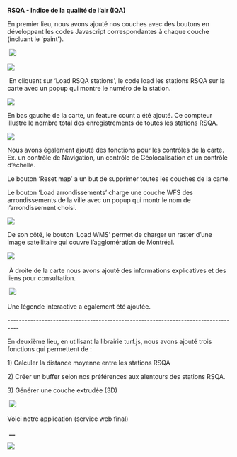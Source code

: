 **RSQA - Indice de la qualité de l’air (IQA)**

En premier lieu, nous avons ajouté nos couches avec des boutons en développant les codes Javascript correspondantes à chaque couche (incluant le 'paint').

 ![](https://lh7-us.googleusercontent.com/CElmee1qCEejsVrNYRibuB52NcahDx3MKglLVAVVApc7A7g4r7cYQjUY-EoUUZ45Xr55vihW8SDpbOWylx_gzIzCw65bej8-mc4nqqrh5f_dmu_NXRxwMRqRfsLsyBcrX5CTX83oi69QFMLjUB4qceg)

![](https://lh7-us.googleusercontent.com/_JuqGykatsWD18-0i-BTg0D4I1oAvHZpi5wtaSTMM78ydSZPiXPiZCpSx1SH9M5hANrDZIkbykyGVWgTUZhR98zwAkkmPD0ZFCMdQjGIOX31kW0GVpXX-fs7QsHj7qG_4lyqtR-jFvwwUuaK-pTxCh4)

 En cliquant sur ‘Load RSQA stations’, le code load les stations RSQA sur la carte avec un popup qui montre le numéro de la station.

![](https://lh7-us.googleusercontent.com/iReq825MNuedezHh6KwP5MP0xwDbhB9AiNQbKyKl-CSs0j3ROSCullaqZye9FU3-ld8w2bnTioAIXKZtAHSl4GlPiZXdj1tGqkRzM7B-LUs_kdynALDALzWEFBPdAIpdwpBaH5y9tw3_l4vO1mMnKVg)

En bas gauche de la carte, un feature count a été ajouté. Ce compteur illustre le nombre total des enregistrements de toutes les stations RSQA.

![](https://lh7-us.googleusercontent.com/xPMLYHz7vdz8PgcmWHvVuelKw5LxxKaY9WzAOyzjITfL6GtcMSIKTUgADQiaPaV9NY2bV3ZAG4P0Au97a4KkqZ8BD0B6lltd-_6gEnzA_pF7geOVFLsmoxQ9nLxdTNVnuX84liLZqk-Juu8_zVdZmAA)

Nous avons également ajouté des fonctions pour les contrôles de la carte. Ex. un contrôle de Navigation, un contrôle de Géolocalisation et un contrôle d’échelle.

Le bouton ‘Reset map’ a un but de supprimer toutes les couches de la carte.

Le bouton ‘Load arrondissements’ charge une couche WFS des arrondissements de la ville avec un popup qui montr le nom de l’arrondissement choisi.

![](https://lh7-us.googleusercontent.com/X336yBo8zwK9u4MAloLlkqF8S_LL0SwcfH4PAx9H_gMDSvVU8-frm7KBYACObNw0XIcRa2VAl3jF-v6KSLbba9fVdIa5X7Q4IMMiHJSHoVxAA4Y7jUIrSJ36jZ6NJG3ntFgT8OKjEpY7TugnqtAd3Gs)

De son côté, le bouton ‘Load WMS’ permet de charger un raster d’une image satellitaire qui couvre l’agglomération de Montréal.

![](https://lh7-us.googleusercontent.com/YTna5G_7sgR2bzTmiog7u1tPeaYLINWh5j7qhurHyAub4t2AjC64EzKVr3VXiIhaACHvI_HoZvPB_t0B58OgAqEScbBpEb81glDwtp3TRbbmNqm2gWw-1ZN1gFvulr-jbmPAplLJNpoMqNm-rnV8NRg) 

 À droite de la carte nous avons ajouté des informations explicatives et des liens pour consultation.

 ![](https://lh7-us.googleusercontent.com/HwWuj0g9WwKAWxZjTxxc-qScLVN1uJ4_QCU6cuTyZGI66I3KBFaCl_4Npb5kl3Yv7A2S2934Hg_vmWYT1t2TjGELRXKqJzzNLuo6BJ4bgeP5i-_JPMP1XR0fF9DqrNyPVPCX07NGCeNha4quBCokb7g)

Une légende interactive a également été ajoutée.

\----------------------------------------------------------------------------------

En deuxième lieu, en utilisant la librairie turf.js, nous avons ajouté trois fonctions qui permettent de :

1\) Calculer la distance moyenne entre les stations RSQA

2\) Créer un buffer selon nos préférences aux alentours des stations RSQA.

3\) Générer une couche extrudée (3D)

 ![](https://lh7-us.googleusercontent.com/wtuhsSed542LfdxkmABcPzFCkgNDFglUWke3k_S_fdapD2iOcebEIicjg_FGx-gPZGzWqS1UtktjSIfM61Hle3Yo4lZKfjA9cYqqxgXISclFrQ9-5Pbfz7tT4010GRVnSg7uQeDPnrwReyHvbY2m5IE)

Voici notre application (service web final) 

 **__**

****![](https://lh7-us.googleusercontent.com/7-kBo7RepTIvG1fQ9dPp0UnR2djdo9zrNd2eH3q9jWW-H7rVEfzl6zxx9Q__44lsg_JnwALhpd0FzLJJUX_1IqQtVpzG_Au7e_q0CJDUtx3CDkkoGcuJmA0_ZVLAb2mZcSiohVTZ7LZkooeJjQM3F84)****
